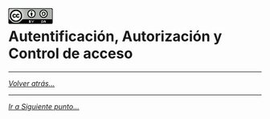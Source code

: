 <img src="../../imagenes/MI-LICENCIA88x31.png" style="float: left; margin-right: 10px;" />

# Autentificación, Autorización y Control de acceso
________________________________________
*[Volver atrás...](../CasosPracticos.md)*
________________________________________
*[Ir a Siguiente punto...](./seguridad.md)*